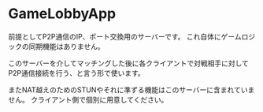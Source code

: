 # GameLobbyApp

前提としてP2P通信のIP、ポート交換用のサーバーです。
これ自体にゲームロジックの同期機能はありません。

このサーバーを介してマッチングした後に各クライアントで対戦相手に対して
P2P通信接続を行う、と言う形で使います。

またNAT越えのためのSTUNやそれに準ずる機能はこのサーバーに含まれていません。
クライアント側で個別に用意してください。
